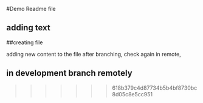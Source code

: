 #Demo Readme file

## adding text

##creating file

adding new content to the file after branching, check again
in remote,

## in development branch remotely
>>>>>>> 618b379c4d87734b5b4bf8730bc8d05c8e5cc951
